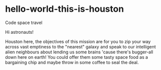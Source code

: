 # hello-world-this-is-houston
Code space travel 

Hi astronauts!

Houston here, the objectives of this mission are for you to zip your way across vast emptiness to the "nearest" galaxy and speak to our intelligent alien neighbours about lending us some brains 'cause there's bugger-all down here on earth! 
You could offer them some tasty space food as a bargaining chip and maybe throw in some coffee to seal the deal. 
